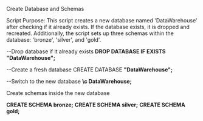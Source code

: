 Create Database and Schemas

Script Purpose: This script creates a new database named 'DataWarehouse' after checking if it already exists. If the database exists, it is dropped and recreated. Additionally, the script sets up three schemas within the database: 'bronze', 'silver', and 'gold'.

--Drop database if it already exists **DROP DATABASE IF EXISTS "DataWarehouse";**

--Create a fresh database CREATE DATABASE **"DataWarehouse";**

--Switch to the new database **\c DataWarehouse;**

Create schemas inside the new database

**CREATE SCHEMA bronze;**
**CREATE SCHEMA silver;**
**CREATE SCHEMA gold;**

